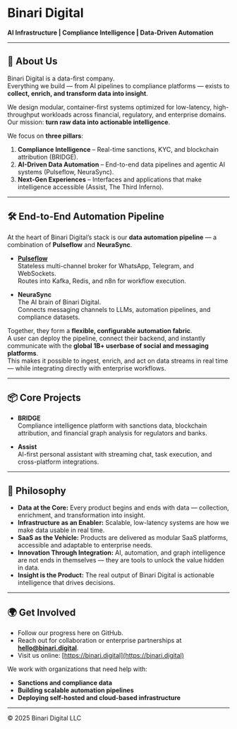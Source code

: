 # Binari Digital

**AI Infrastructure | Compliance Intelligence | Data-Driven Automation**

---

## 🚀 About Us

Binari Digital is a data-first company.  
Everything we build — from AI pipelines to compliance platforms — exists to **collect, enrich, and transform data into insight**.  

We design modular, container-first systems optimized for low-latency, high-throughput workloads across financial, regulatory, and enterprise domains.  
Our mission: **turn raw data into actionable intelligence**.

We focus on **three pillars**:
1. **Compliance Intelligence** – Real-time sanctions, KYC, and blockchain attribution (BRIDGE).  
2. **AI-Driven Data Automation** – End-to-end data pipelines and agentic AI systems (Pulseflow, NeuraSync).  
3. **Next-Gen Experiences** – Interfaces and applications that make intelligence accessible (Assist, The Third Inferno).  

---

## 🛠 End-to-End Automation Pipeline

At the heart of Binari Digital’s stack is our **data automation pipeline** — a combination of **Pulseflow** and **NeuraSync**.

- **[Pulseflow](https://github.com/binaridigital/pulseflow)**  
  Stateless multi-channel broker for WhatsApp, Telegram, and WebSockets.  
  Routes into Kafka, Redis, and n8n for workflow execution.  

- **NeuraSync**  
  The AI brain of Binari Digital.  
  Connects messaging channels to LLMs, automation pipelines, and compliance datasets.  

Together, they form a **flexible, configurable automation fabric**.  
A user can deploy the pipeline, connect their backend, and instantly communicate with the **global 1B+ userbase of social and messaging platforms**.  
This makes it possible to ingest, enrich, and act on data streams in real time — while integrating directly with enterprise workflows.  

---

## 📦 Core Projects

- **BRIDGE**  
  Compliance intelligence platform with sanctions data, blockchain attribution, and financial graph analysis for regulators and banks.  

- **Assist**  
  AI-first personal assistant with streaming chat, task execution, and cross-platform integrations.  

---

## 📖 Philosophy

- **Data at the Core:** Every product begins and ends with data — collection, enrichment, and transformation into insight.  
- **Infrastructure as an Enabler:** Scalable, low-latency systems are how we make data usable in real time.  
- **SaaS as the Vehicle:** Products are delivered as modular SaaS platforms, accessible and adaptable to enterprise needs.  
- **Innovation Through Integration:** AI, automation, and graph intelligence are not ends in themselves — they are tools to unlock the value hidden in data.  
- **Insight is the Product:** The real output of Binari Digital is actionable intelligence that drives decisions.  

---

## 🌍 Get Involved

- Follow our progress here on GitHub.  
- Reach out for collaboration or enterprise partnerships at **hello@binari.digital**.  
- Visit us online: [https://binari.digital](https://binari.digital)  

We work with organizations that need help with:  
- **Sanctions and compliance data**  
- **Building scalable automation pipelines**  
- **Deploying self-hosted and cloud-based infrastructure**  

---

© 2025 Binari Digital LLC
